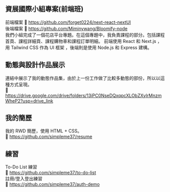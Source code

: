 ## 資展國際小組專案(前端班)
前端檔案 :link: https://github.com/forget0224/next-react-nextUI<br>
後端檔案 :link: https://github.com/Miminywang/Bloomify-node<br>
我們小組完成了一個花店平台專題。在這個專題中，我負責課程的部分。包括課程首頁、課程詳細頁、課程購物車和課程訂單明細。
前端使用 React 和 Next.js ，用 Tailwind CSS 作為 UI 框架 ，後端則是使用 Node.js 和 Express 建構。

## 動態與設計作品展示
連結中展示了我的動態作品集，由於上一份工作做了比較多動態的部份，所以以這種方式呈現。<br>
:link: https://drive.google.com/drive/folders/13iPC0NseDQxqpcXLObZXylrMnzmWheP2?usp=drive_link

## 我的簡歷
我的 RWD 簡歷，使用 HTML + CSS。<br>
:link: https://github.com/simpleme37/resume

## 練習
To-Do List 練習<br>
:link: https://github.com/simpleme37/to-do-list<br>
註冊/登入登出練習<br>
:link: https://github.com/simpleme37/auth-demo<br>

